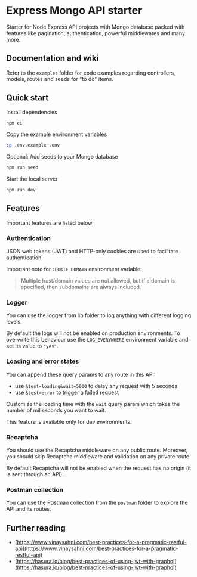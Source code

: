 # Express Mongo API starter

Starter for Node Express API projects with Mongo database packed with features like
pagination, authentication, powerful middlewares and many more.

## Documentation and wiki

Refer to the `examples` folder for code examples regarding controllers, models, routes and seeds for "to do" items.

## Quick start

Install dependencies

```bash
npm ci
```

Copy the example environment variables

```bash
cp .env.example .env
```

Optional: Add seeds to your Mongo database

```bash
npm run seed
```

Start the local server

```bash
npm run dev
```

## Features

Important features are listed below

### Authentication

JSON web tokens (JWT) and HTTP-only cookies are used to facilitate authentication.

Important note for `COOKIE_DOMAIN` environment variable:

> Multiple host/domain values are not allowed, but if a domain is specified, then subdomains are always included.

### Logger

You can use the logger from lib folder to log anything with different logging levels.

By default the logs will not be enabled on production environments.
To overwrite this behaviour use the `LOG_EVERYWHERE` environment variable and set its value to `"yes"`.

### Loading and error states

You can append these query params to any route in this API:

- use `&test=loading&wait=5000` to delay any request with 5 seconds
- use `&test=error` to trigger a failed request

Customize the loading time with the `wait` query param which takes the number of miliseconds you want to wait.

This feature is available only for dev environments.

### Recaptcha

You should use the Recaptcha middleware on any public route.
Moreover, you should skip Recaptcha middleware and validation on any private route.

By default Recaptcha will not be enabled when the request has no origin (it is sent through an API).

### Postman collection

You can use the Postman collection from the `postman` folder to explore the API and its routes.

## Further reading

- [https://www.vinaysahni.com/best-practices-for-a-pragmatic-restful-api](https://www.vinaysahni.com/best-practices-for-a-pragmatic-restful-api)
- [https://hasura.io/blog/best-practices-of-using-jwt-with-graphql](https://hasura.io/blog/best-practices-of-using-jwt-with-graphql)
